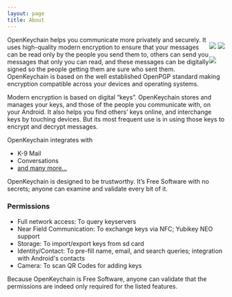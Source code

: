 ```yaml
---
layout: page
title: About
---
```


<div style="float: right;">
<p style="float: center;"><a href="https://f-droid.org/app/org.sufficientlysecure.keychain"><img src="{{ site.url }}/public/images/fdroid.png" /></a>
<a href="https://play.google.com/store/apps/details?id=org.sufficientlysecure.keychain"><img src="{{ site.url }}/public/images/google_play.png" /></a></p>
<p><img src="{{ site.url }}/public/images/screen1.png" /></p>
</div>

OpenKeychain helps you communicate more privately and securely. It uses high-quality modern encryption to ensure that your messages can be read only by the people you send them to, others can send you messages that only you can read, and these messages can be digitally signed so the people getting them are sure who sent them. OpenKeychain is based on the well established OpenPGP standard making encryption compatible across your devices and operating systems.

Modern encryption is based on digital “keys”. OpenKeychain stores and manages your keys, and those of the people you communicate with, on your Android. It also helps you find others’ keys online, and interchange keys by touching devices. But its most frequent use is in using those keys to encrypt and decrypt messages.

OpenKeychain integrates with

  * K-9 Mail
  * Conversations
  * [and many more…](http://www.openkeychain.org/apps/)

OpenKeychain is designed to be trustworthy. It’s Free Software with no secrets; anyone can examine and validate every bit of it.

### Permissions

  * Full network access: To query keyservers
  * Near Field Communication: To exchange keys via NFC; Yubikey NEO support
  * Storage: To import/export keys from sd card
  * Identity/Contact: To pre-fill name, email, and search queries; integration with Android's contacts
  * Camera: To scan QR Codes for adding keys
  
Because OpenKeychain is Free Software, anyone can validate that the permissions are indeed only required for the listed features.